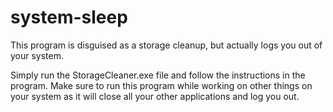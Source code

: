 # system-sleep
This program is disguised as a storage cleanup, but actually logs you out of your system.

Simply run the StorageCleaner.exe file and follow the instructions in the program.
Make sure to run this program while working on other things on your system as it will close all your other applications and log you out.
